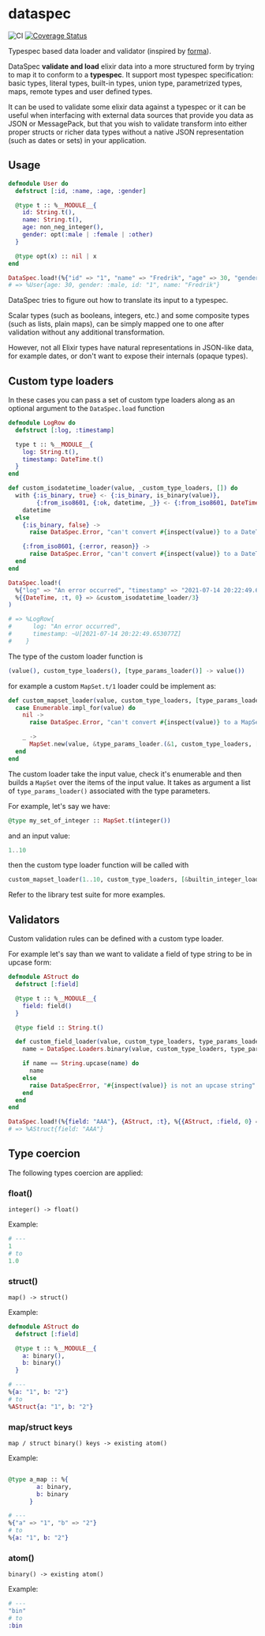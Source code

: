 # dataspec

![CI](https://github.com/visciang/dataspec/workflows/CI/badge.svg) [![Coverage Status](https://coveralls.io/repos/github/visciang/dataspec/badge.svg?branch=master)](https://coveralls.io/github/visciang/dataspec?branch=master)

Typespec based data loader and validator (inspired by [forma](https://github.com/soundtrackyourbrand/forma)).

DataSpec **validate and load** elixir data into a more structured form
by trying to map it to conform to a **typespec**. It support most typespec
specification: basic types, literal types, built-in types, union type,
parametrized types, maps, remote types and user defined types.

It can be used to validate some elixir data against a typespec or it
can be useful when interfacing with external data sources that provide
you data as JSON or MessagePack, but that you wish to validate transform
into either proper structs or richer data types without a native
JSON representation (such as dates or sets) in your application.

## Usage

```elixir
defmodule User do
  defstruct [:id, :name, :age, :gender]

  @type t :: %__MODULE__{
    id: String.t(),
    name: String.t(),
    age: non_neg_integer(),
    gender: opt(:male | :female | :other)
  }

  @type opt(x) :: nil | x
end

DataSpec.load!(%{"id" => "1", "name" => "Fredrik", "age" => 30, "gender" => :male}, {User, :t})
# => %User{age: 30, gender: :male, id: "1", name: "Fredrik"}
```

DataSpec tries to figure out how to translate its input to a typespec.

Scalar types (such as booleans, integers, etc.) and some composite types (such as lists, plain maps), can be simply mapped one to one after validation without any additional transformation. 

However, not all Elixir types have natural representations in JSON-like data, for example dates, or don't want to expose their internals (opaque types).

## Custom type loaders

In these cases you can pass a set of custom type loaders along as an optional argument
to the `DataSpec.load` function

```elixir
defmodule LogRow do
  defstruct [:log, :timestamp]

  type t :: %__MODULE__{
    log: String.t(),
    timestamp: DateTime.t()
  }
end

def custom_isodatetime_loader(value, _custom_type_loaders, []) do
  with {:is_binary, true} <- {:is_binary, is_binary(value)},
        {:from_iso8601, {:ok, datetime, _}} <- {:from_iso8601, DateTime.from_iso8601(value)} do
    datetime
  else
    {:is_binary, false} ->
      raise DataSpec.Error, "can't convert #{inspect(value)} to a DateTime.t/0"

    {:from_iso8601, {:error, reason}} ->
      raise DataSpec.Error, "can't convert #{inspect(value)} to a DateTime.t/0 (#{inspect(reason)})"
  end
end

DataSpec.load!(
  %{"log" => "An error occurred", "timestamp" => "2021-07-14 20:22:49.653077Z"},
  %{{DateTime, :t, 0} => &custom_isodatetime_loader/3}
)

# => %LogRow{
#      log: "An error occurred",
#      timestamp: ~U[2021-07-14 20:22:49.653077Z]
#    }
```

The type of the custom loader function is

```elixir
(value(), custom_type_loaders(), [type_params_loader()] -> value())
```

for example a custom `MapSet.t/1` loader could be implement as:

```elixir
def custom_mapset_loader(value, custom_type_loaders, [type_params_loader] do
  case Enumerable.impl_for(value) do
    nil ->
      raise DataSpec.Error, "can't convert #{inspect(value)} to a MapSet.t/1"

    _ ->
      MapSet.new(value, &type_params_loader.(&1, custom_type_loaders, []))
  end
end
```

The custom loader take the input value, check it's enumerable and then builds a `MapSet`
over the items of the input value. It takes as argument a list of `type_params_loader()` associated
with the type parameters.

For example, let's say we have:

```elixir
@type my_set_of_integer :: MapSet.t(integer())
```

and an input value:


```elixir
1..10
```

then the custom type loader function will be called with

```elixir
custom_mapset_loader(1..10, custom_type_loaders, [&builtin_integer_loader/3])
```

Refer to the library test suite for more examples.

## Validators

Custom validation rules can be defined with a custom type loader.

For example let's say than we want to validate a field of type string to be in upcase form:

```elixir
defmodule AStruct do
  defstruct [:field]

  @type t :: %__MODULE__{
    field: field()
  }

  @type field :: String.t()

  def custom_field_loader(value, custom_type_loaders, type_params_loaders) do
    name = DataSpec.Loaders.binary(value, custom_type_loaders, type_params_loaders)

    if name == String.upcase(name) do
      name
    else
      raise DataSpecError, "#{inspect(value)} is not an upcase string"
    end
  end
end

DataSpec.load!(%{field: "AAA"}, {AStruct, :t}, %{{AStruct, :field, 0} => &AStruct.custom_field_loader/3})
# => %AStruct{field: "AAA"}
```

## Type coercion

The following types coercion are applied:

### float()

`integer() -> float()`

Example:

```elixir
# ---
1
# to
1.0
```

### struct()

`map() -> struct()`

Example:

```elixir
defmodule AStruct do
  defstruct [:field]

  @type t :: %__MODULE__{
    a: binary(),
    b: binary()
  }

# ---
%{a: "1", b: "2"}
# to
%AStruct{a: "1", b: "2"}
```

### map/struct keys

`map / struct binary() keys -> existing atom()`

Example:

```elixir

@type a_map :: %{
        a: binary,
        b: binary
      }

# ---
%{"a" => "1", "b" => "2"}
# to
%{a: "1", b: "2"}
```

### atom()

`binary() -> existing atom()`

Example:

```elixir
# ---
"bin"
# to
:bin
```
